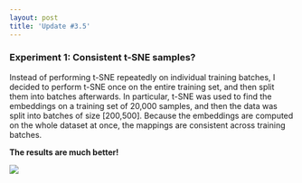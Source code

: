 ```yaml
---
layout: post
title: 'Update #3.5'
---
```

### Experiment 1: Consistent t-SNE samples?
Instead of performing t-SNE repeatedly on individual training batches, I decided to perform t-SNE once on the entire training set, and then split them into batches afterwards. In particular, t-SNE was used to find the embeddings on a training set of 20,000 samples, and then the data was split into batches of size [200,500]. Because the embeddings are computed on the whole dataset at once, the mappings are consistent across training batches.

__The results are much better!__

<img src="{{ site.baseurl }}/public/update_3.5/new_tsne.png">

